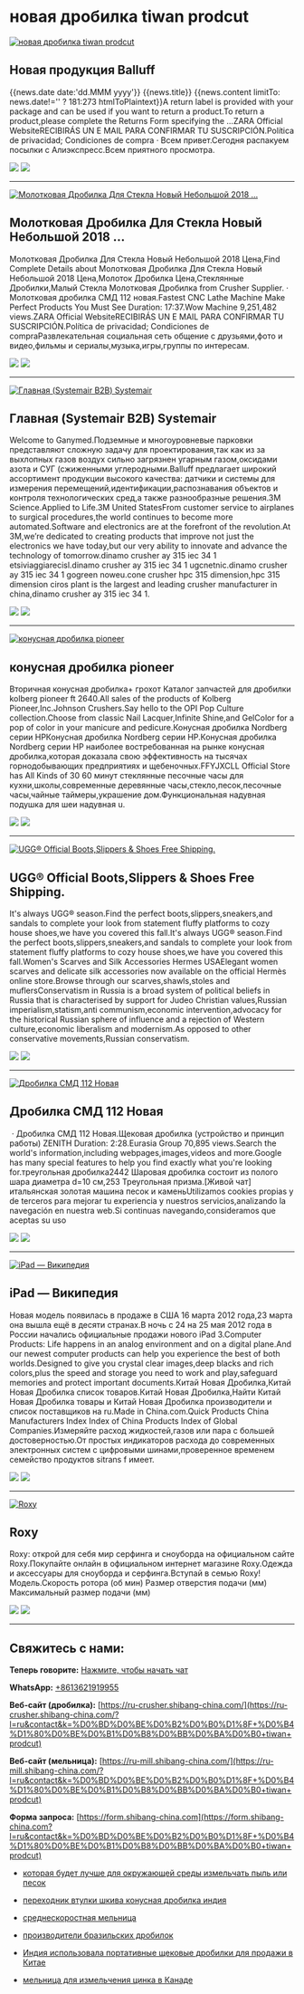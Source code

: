 # новая дробилка tiwan prodcut

<a href="https://swt.shibang-china.com/?l=ru&img&k=%D0%BD%D0%BE%D0%B2%D0%B0%D1%8F+%D0%B4%D1%80%D0%BE%D0%B1%D0%B8%D0%BB%D0%BA%D0%B0+tiwan+prodcut" target="_blank">![новая дробилка tiwan prodcut](http://static.shibang-china.com/all-800x300/753.jpg)</a>

## Новая продукция Balluff
{{news.date date:'dd.MMM yyyy'}} {{news.title}} {{news.content limitTo: news.date!='' ? 181:273 htmlToPlaintext}}A return label is provided with your package and can be used if you want to return a product.To return a product,please complete the Returns Form specifying the …ZARA Official WebsiteRECIBIR&#193;S UN E MAIL PARA CONFIRMAR TU SUSCRIPCI&#211;N.Pol&#237;tica de privacidad; Condiciones de compra&nbsp;&#0183;&#32;Всем привет.Сегодня распакуем посылки с Алиэкспресс.Всем приятного просмотра.


<a href="https://whatsapp.shibangsoft.com/WhatsApp.php" target="_blank" title="WhatsApp">![](http://static.shibang-china.com/icon/whatsapp.png)</a> <a href="https://swt.shibang-china.com/?l=ru&icon&k=%D0%BD%D0%BE%D0%B2%D0%B0%D1%8F+%D0%B4%D1%80%D0%BE%D0%B1%D0%B8%D0%BB%D0%BA%D0%B0+tiwan+prodcut" target="_blank">![](http://static.shibang-china.com/icon/chat-ru.png)</a>

---

<a href="https://swt.shibang-china.com/?l=ru&img&k=%D0%BD%D0%BE%D0%B2%D0%B0%D1%8F+%D0%B4%D1%80%D0%BE%D0%B1%D0%B8%D0%BB%D0%BA%D0%B0+tiwan+prodcut" target="_blank">![Молотковая Дробилка Для Стекла Новый Небольшой 2018 …](http://static.shibang-china.com/all-800x300/807.jpg)</a>

## Молотковая Дробилка Для Стекла Новый Небольшой 2018 …
Молотковая Дробилка Для Стекла Новый Небольшой 2018 Цена,Find Complete Details about Молотковая Дробилка Для Стекла Новый Небольшой 2018 Цена,Молоток Дробилка Цена,Стеклянные Дробилки,Малый Стекла Молотковая Дробилка from Crusher Supplier.&nbsp;&#0183;&#32;Молотковая дробилка СМД 112 новая.Fastest CNC Lathe Machine Make Perfect Products You Must See Duration: 17:37.Wow Machine 9,251,482 views.ZARA Official WebsiteRECIBIR&#193;S UN E MAIL PARA CONFIRMAR TU SUSCRIPCI&#211;N.Pol&#237;tica de privacidad; Condiciones de compraРазвлекательная социальная сеть общение с друзьями,фото и видео,фильмы и сериалы,музыка,игры,группы по интересам.


<a href="https://whatsapp.shibangsoft.com/WhatsApp.php" target="_blank" title="WhatsApp">![](http://static.shibang-china.com/icon/whatsapp.png)</a> <a href="https://swt.shibang-china.com/?l=ru&icon&k=%D0%BD%D0%BE%D0%B2%D0%B0%D1%8F+%D0%B4%D1%80%D0%BE%D0%B1%D0%B8%D0%BB%D0%BA%D0%B0+tiwan+prodcut" target="_blank">![](http://static.shibang-china.com/icon/chat-ru.png)</a>

---

<a href="https://swt.shibang-china.com/?l=ru&img&k=%D0%BD%D0%BE%D0%B2%D0%B0%D1%8F+%D0%B4%D1%80%D0%BE%D0%B1%D0%B8%D0%BB%D0%BA%D0%B0+tiwan+prodcut" target="_blank">![Главная (Systemair B2B) Systemair](http://static.shibang-china.com/all-800x300/303.jpg)</a>

## Главная (Systemair B2B) Systemair
Welcome to Ganymed.Подземные и многоуровневые парковки представляют сложную задачу для проектирования,так как из за выхлопных газов воздух сильно загрязнен угарным газом,оксидами азота и СУГ (сжиженными углеродными.Balluff предлагает широкий ассортимент продукции высокого качества: датчики и системы для измерения перемещений,идентификации,распознавания объектов и контроля технологических сред,а также разнообразные решения.3M Science.Applied to Life.3M United StatesFrom customer service to airplanes to surgical procedures,the world continues to become more automated.Software and electronics are at the forefront of the revolution.At 3M,we’re dedicated to creating products that improve not just the electronics we have today,but our very ability to innovate and advance the technology of tomorrow.dinamo crusher ay 315 iec 34 1 etsiviaggiarecisl.dinamo crusher ay 315 iec 34 1 ugcnetnic.dinamo crusher ay 315 iec 34 1 gogreen noweu.cone crusher hpc 315 dimension,hpc 315 dimension ciros plant is the largest and leading crusher manufacturer in china,dinamo crusher ay 315 iec 34 1.


<a href="https://whatsapp.shibangsoft.com/WhatsApp.php" target="_blank" title="WhatsApp">![](http://static.shibang-china.com/icon/whatsapp.png)</a> <a href="https://swt.shibang-china.com/?l=ru&icon&k=%D0%BD%D0%BE%D0%B2%D0%B0%D1%8F+%D0%B4%D1%80%D0%BE%D0%B1%D0%B8%D0%BB%D0%BA%D0%B0+tiwan+prodcut" target="_blank">![](http://static.shibang-china.com/icon/chat-ru.png)</a>

---

<a href="https://swt.shibang-china.com/?l=ru&img&k=%D0%BD%D0%BE%D0%B2%D0%B0%D1%8F+%D0%B4%D1%80%D0%BE%D0%B1%D0%B8%D0%BB%D0%BA%D0%B0+tiwan+prodcut" target="_blank">![конусная дробилка pioneer](http://static.shibang-china.com/all-800x300/540.jpg)</a>

## конусная дробилка pioneer
Вторичная конусная дробилка+ грохот Каталог запчастей для дробилки kolberg pioneer ft 2640.All sales of the products of Kolberg Pioneer,Inc.Johnson Crushers.Say hello to the OPI Pop Culture collection.Choose from classic Nail Lacquer,Infinite Shine,and GelColor for a pop of color in your manicure and pedicure.Конусная дробилка Nordberg серии HPКонусная дробилка Nordberg серии HP.Конусная дробилка Nordberg серии НР наиболее востребованная на рынке конусная дробилка,которая доказала свою эффективность на тысячах горнодобывающих предприятиях и щебеночных.FFYJXCLL Official Store has All Kinds of 30 60 минут стеклянные песочные часы для кухни,школы,современные деревянные часы,стекло,песок,песочные часы,чайные таймеры,украшение дом.Функциональная надувная подушка для шеи надувная u.


<a href="https://whatsapp.shibangsoft.com/WhatsApp.php" target="_blank" title="WhatsApp">![](http://static.shibang-china.com/icon/whatsapp.png)</a> <a href="https://swt.shibang-china.com/?l=ru&icon&k=%D0%BD%D0%BE%D0%B2%D0%B0%D1%8F+%D0%B4%D1%80%D0%BE%D0%B1%D0%B8%D0%BB%D0%BA%D0%B0+tiwan+prodcut" target="_blank">![](http://static.shibang-china.com/icon/chat-ru.png)</a>

---

<a href="https://swt.shibang-china.com/?l=ru&img&k=%D0%BD%D0%BE%D0%B2%D0%B0%D1%8F+%D0%B4%D1%80%D0%BE%D0%B1%D0%B8%D0%BB%D0%BA%D0%B0+tiwan+prodcut" target="_blank">![UGG&#174; Official Boots,Slippers &amp; Shoes Free Shipping.](http://static.shibang-china.com/all-800x300/846.jpg)</a>

## UGG&#174; Official Boots,Slippers &amp; Shoes Free Shipping.
It's always UGG&#174; season.Find the perfect boots,slippers,sneakers,and sandals to complete your look from statement fluffy platforms to cozy house shoes,we have you covered this fall.It's always UGG&#174; season.Find the perfect boots,slippers,sneakers,and sandals to complete your look from statement fluffy platforms to cozy house shoes,we have you covered this fall.Women's Scarves and Silk Accessories Hermes USAElegant women scarves and delicate silk accessories now available on the official Herm&#232;s online store.Browse through our scarves,shawls,stoles and muflersConservatism in Russia is a broad system of political beliefs in Russia that is characterised by support for Judeo Christian values,Russian imperialism,statism,anti communism,economic intervention,advocacy for the historical Russian sphere of influence and a rejection of Western culture,economic liberalism and modernism.As opposed to other conservative movements,Russian conservatism.


<a href="https://whatsapp.shibangsoft.com/WhatsApp.php" target="_blank" title="WhatsApp">![](http://static.shibang-china.com/icon/whatsapp.png)</a> <a href="https://swt.shibang-china.com/?l=ru&icon&k=%D0%BD%D0%BE%D0%B2%D0%B0%D1%8F+%D0%B4%D1%80%D0%BE%D0%B1%D0%B8%D0%BB%D0%BA%D0%B0+tiwan+prodcut" target="_blank">![](http://static.shibang-china.com/icon/chat-ru.png)</a>

---

<a href="https://swt.shibang-china.com/?l=ru&img&k=%D0%BD%D0%BE%D0%B2%D0%B0%D1%8F+%D0%B4%D1%80%D0%BE%D0%B1%D0%B8%D0%BB%D0%BA%D0%B0+tiwan+prodcut" target="_blank">![Дробилка СМД 112 Новая](http://static.shibang-china.com/all-800x300/1405.jpg)</a>

## Дробилка СМД 112 Новая
&nbsp;&#0183;&#32;Дробилка СМД 112 Новая.Щековая дробилка (устройство и принцип работы) ZENITH Duration: 2:28.Eurasia Group 70,895 views.Search the world's information,including webpages,images,videos and more.Google has many special features to help you find exactly what you're looking for.треугольная дробилка2442 Шаровая дробилка состоит из полого шара диаметра d=10 см,253 Треугольная призма.[Живой чат] итальянская золотая машина песок и каменьUtilizamos cookies propias y de terceros para mejorar tu experiencia y nuestros servicios,analizando la navegaci&#243;n en nuestra web.Si continuas navegando,consideramos que aceptas su uso


<a href="https://whatsapp.shibangsoft.com/WhatsApp.php" target="_blank" title="WhatsApp">![](http://static.shibang-china.com/icon/whatsapp.png)</a> <a href="https://swt.shibang-china.com/?l=ru&icon&k=%D0%BD%D0%BE%D0%B2%D0%B0%D1%8F+%D0%B4%D1%80%D0%BE%D0%B1%D0%B8%D0%BB%D0%BA%D0%B0+tiwan+prodcut" target="_blank">![](http://static.shibang-china.com/icon/chat-ru.png)</a>

---

<a href="https://swt.shibang-china.com/?l=ru&img&k=%D0%BD%D0%BE%D0%B2%D0%B0%D1%8F+%D0%B4%D1%80%D0%BE%D0%B1%D0%B8%D0%BB%D0%BA%D0%B0+tiwan+prodcut" target="_blank">![iPad — Википедия](http://static.shibang-china.com/all-800x300/789.jpg)</a>

## iPad — Википедия
Новая модель появилась в продаже в США 16 марта 2012 года,23 марта она вышла ещё в десяти странах.В ночь с 24 на 25 мая 2012 года в России начались официальные продажи нового iPad 3.Computer Products: Life happens in an analog environment and on a digital plane.And our newest computer products can help you experience the best of both worlds.Designed to give you crystal clear images,deep blacks and rich colors,plus the speed and storage you need to work and play,safeguard memories and protect important documents.Китай Новая Дробилка,Китай Новая Дробилка список товаров.Китай Новая Дробилка,Найти Китай Новая Дробилка товары и Китай Новая Дробилка производители и список поставщиков на ru.Made in China.com.Quick Products China Manufacturers Index Index of China Products Index of Global Companies.Измеряйте расход жидкостей,газов или пара с большей достоверностью.От простых индикаторов расхода до современных электронных систем с цифровыми шинами,проверенное временем семейство продуктов sitrans f имеет.


<a href="https://whatsapp.shibangsoft.com/WhatsApp.php" target="_blank" title="WhatsApp">![](http://static.shibang-china.com/icon/whatsapp.png)</a> <a href="https://swt.shibang-china.com/?l=ru&icon&k=%D0%BD%D0%BE%D0%B2%D0%B0%D1%8F+%D0%B4%D1%80%D0%BE%D0%B1%D0%B8%D0%BB%D0%BA%D0%B0+tiwan+prodcut" target="_blank">![](http://static.shibang-china.com/icon/chat-ru.png)</a>

---

<a href="https://swt.shibang-china.com/?l=ru&img&k=%D0%BD%D0%BE%D0%B2%D0%B0%D1%8F+%D0%B4%D1%80%D0%BE%D0%B1%D0%B8%D0%BB%D0%BA%D0%B0+tiwan+prodcut" target="_blank">![Roxy](http://static.shibang-china.com/all-800x300/957.jpg)</a>

## Roxy
Roxy: открой для себя мир серфинга и сноуборда на официальном сайте Roxy.Покупайте онлайн в официальном интернет магазине Roxy.Одежда и аксессуары для сноуборда и серфинга.Вступай в семью Roxy!Модель.Скорость ротора (об мин) Размер отверстия подачи (мм) Максимальный размер подачи (мм)

<a href="https://whatsapp.shibangsoft.com/WhatsApp.php" target="_blank" title="WhatsApp">![](http://static.shibang-china.com/icon/whatsapp.png)</a> <a href="https://swt.shibang-china.com/?l=ru&icon&k=%D0%BD%D0%BE%D0%B2%D0%B0%D1%8F+%D0%B4%D1%80%D0%BE%D0%B1%D0%B8%D0%BB%D0%BA%D0%B0+tiwan+prodcut" target="_blank">![](http://static.shibang-china.com/icon/chat-ru.png)</a>

---
## Свяжитесь с нами:

**Теперь говорите:** [Нажмите, чтобы начать чат](https://swt.shibang-china.com?l=ru&contact&k=%D0%BD%D0%BE%D0%B2%D0%B0%D1%8F+%D0%B4%D1%80%D0%BE%D0%B1%D0%B8%D0%BB%D0%BA%D0%B0+tiwan+prodcut)

**WhatsApp:**  [+8613621919955](https://whatsapp.shibangsoft.com/WhatsApp.php)

**Веб-сайт (дробилка):** [https://ru-crusher.shibang-china.com/](https://ru-crusher.shibang-china.com/?l=ru&contact&k=%D0%BD%D0%BE%D0%B2%D0%B0%D1%8F+%D0%B4%D1%80%D0%BE%D0%B1%D0%B8%D0%BB%D0%BA%D0%B0+tiwan+prodcut)

**Веб-сайт (мельница):** [https://ru-mill.shibang-china.com/](https://ru-mill.shibang-china.com/?l=ru&contact&k=%D0%BD%D0%BE%D0%B2%D0%B0%D1%8F+%D0%B4%D1%80%D0%BE%D0%B1%D0%B8%D0%BB%D0%BA%D0%B0+tiwan+prodcut)

**Форма запроса:** [https://form.shibang-china.com](https://form.shibang-china.com?l=ru&contact&k=%D0%BD%D0%BE%D0%B2%D0%B0%D1%8F+%D0%B4%D1%80%D0%BE%D0%B1%D0%B8%D0%BB%D0%BA%D0%B0+tiwan+prodcut)

* [которая будет лучше для окружающей среды измельчать пыль или песок](../122/%D0%BA%D0%BE%D1%82%D0%BE%D1%80%D0%B0%D1%8F%20%D0%B1%D1%83%D0%B4%D0%B5%D1%82%20%D0%BB%D1%83%D1%87%D1%88%D0%B5%20%D0%B4%D0%BB%D1%8F%20%D0%BE%D0%BA%D1%80%D1%83%D0%B6%D0%B0%D1%8E%D1%89%D0%B5%D0%B9%20%D1%81%D1%80%D0%B5%D0%B4%D1%8B%20%D0%B8%D0%B7%D0%BC%D0%B5%D0%BB%D1%8C%D1%87%D0%B0%D1%82%D1%8C%20%D0%BF%D1%8B%D0%BB%D1%8C%20%D0%B8%D0%BB%D0%B8%20%D0%BF%D0%B5%D1%81%D0%BE%D0%BA.md)

* [переходник втулки шкива конусная дробилка индия](../124/%D0%BF%D0%B5%D1%80%D0%B5%D1%85%D0%BE%D0%B4%D0%BD%D0%B8%D0%BA%20%D0%B2%D1%82%D1%83%D0%BB%D0%BA%D0%B8%20%D1%88%D0%BA%D0%B8%D0%B2%D0%B0%20%D0%BA%D0%BE%D0%BD%D1%83%D1%81%D0%BD%D0%B0%D1%8F%20%D0%B4%D1%80%D0%BE%D0%B1%D0%B8%D0%BB%D0%BA%D0%B0%20%D0%B8%D0%BD%D0%B4%D0%B8%D1%8F.md)

* [среднескоростная мельница](../125/%D1%81%D1%80%D0%B5%D0%B4%D0%BD%D0%B5%D1%81%D0%BA%D0%BE%D1%80%D0%BE%D1%81%D1%82%D0%BD%D0%B0%D1%8F%20%D0%BC%D0%B5%D0%BB%D1%8C%D0%BD%D0%B8%D1%86%D0%B0.md)

* [производители бразильских дробилок](../124/%D0%BF%D1%80%D0%BE%D0%B8%D0%B7%D0%B2%D0%BE%D0%B4%D0%B8%D1%82%D0%B5%D0%BB%D0%B8%20%D0%B1%D1%80%D0%B0%D0%B7%D0%B8%D0%BB%D1%8C%D1%81%D0%BA%D0%B8%D1%85%20%D0%B4%D1%80%D0%BE%D0%B1%D0%B8%D0%BB%D0%BE%D0%BA.md)

* [Индия использовала портативные щековые дробилки для продажи в Китае](../122/%D0%98%D0%BD%D0%B4%D0%B8%D1%8F%20%D0%B8%D1%81%D0%BF%D0%BE%D0%BB%D1%8C%D0%B7%D0%BE%D0%B2%D0%B0%D0%BB%D0%B0%20%D0%BF%D0%BE%D1%80%D1%82%D0%B0%D1%82%D0%B8%D0%B2%D0%BD%D1%8B%D0%B5%20%D1%89%D0%B5%D0%BA%D0%BE%D0%B2%D1%8B%D0%B5%20%D0%B4%D1%80%D0%BE%D0%B1%D0%B8%D0%BB%D0%BA%D0%B8%20%D0%B4%D0%BB%D1%8F%20%D0%BF%D1%80%D0%BE%D0%B4%D0%B0%D0%B6%D0%B8%20%D0%B2%20%D0%9A%D0%B8%D1%82%D0%B0%D0%B5.md)

* [мельница для измельчения цинка в Канаде](../124/%D0%BC%D0%B5%D0%BB%D1%8C%D0%BD%D0%B8%D1%86%D0%B0%20%D0%B4%D0%BB%D1%8F%20%D0%B8%D0%B7%D0%BC%D0%B5%D0%BB%D1%8C%D1%87%D0%B5%D0%BD%D0%B8%D1%8F%20%D1%86%D0%B8%D0%BD%D0%BA%D0%B0%20%D0%B2%20%D0%9A%D0%B0%D0%BD%D0%B0%D0%B4%D0%B5.md)